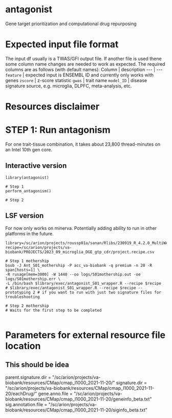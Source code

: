 # antagonist
Gene target prioritization and computational drug repurposing


# Expected input file format
The input df usually is a TWAS/GFI output file. If another file is used thene some column name changes are needed to work as expected. The required columns are as follows (with default names):
Column      | description
---         | ---
`feature`   | expected input is ENSEMBL ID and currently only works with genes
`zscore`    | z-score statistic
`gwas`      | trait name
`model_ID`  | disease signature source, e.g. microglia, DLPFC, meta-analysis, etc.

# Resources disclaimer



# STEP 1: Run antagonism
For one trait-tissue combination, it takes about 23,800 thread-minutes on an Intel 10th gen core.
## Interactive version
```
library(antagonist)

# Step 1
perform_antagonism()

# Step 2
```
## LSF version
For now only works on minerva. Potentially adding ability to run in other platforms in the future.
```
library=/sc/arion/projects/roussp01a/sanan/Rlibs/230919_R_4.2.0_MultiWAS_Antagonist
recipe=/sc/arion/projects/va-biobank/PROJECTS/2023_09_microglia_DGE_gtp_cdr/project.recipe.csv

# Step 1 mothership
bsub -J Ant_S01_mothership -P acc_va-biobank -q premium -n 20 -R span[hosts=1] \
-R rusage[mem=3000] -W 1440 --oo logs/S01mothership.out -oe logs/S01mothership.err \
-L /bin/bash $library/exec/antagonist_S01_wrapper.R --recipe $recipe
# $library/exec/antagonist_S01_wrapper.R --recipe $recipe --prototyping 2 # if you want to run with just two signature files for troubleshooting

# Step 2 mothership
# Waits for the first step to be completed


```



# Parameters for external resource file location
## This should be idea
parent.signature.dir = "/sc/arion/projects/va-biobank/resources/CMap/cmap_l1000_2021-11-20/"
signature.dir        = "/sc/arion/projects/va-biobank/resources/CMap/cmap_l1000_2021-11-20/eachDrug/"
gene.anno.file       = "/sc/arion/projects/va-biobank/resources/CMap/cmap_l1000_2021-11-20/geneinfo_beta.txt"
sig.annotation.file  = "/sc/arion/projects/va-biobank/resources/CMap/cmap_l1000_2021-11-20/siginfo_beta.txt"
